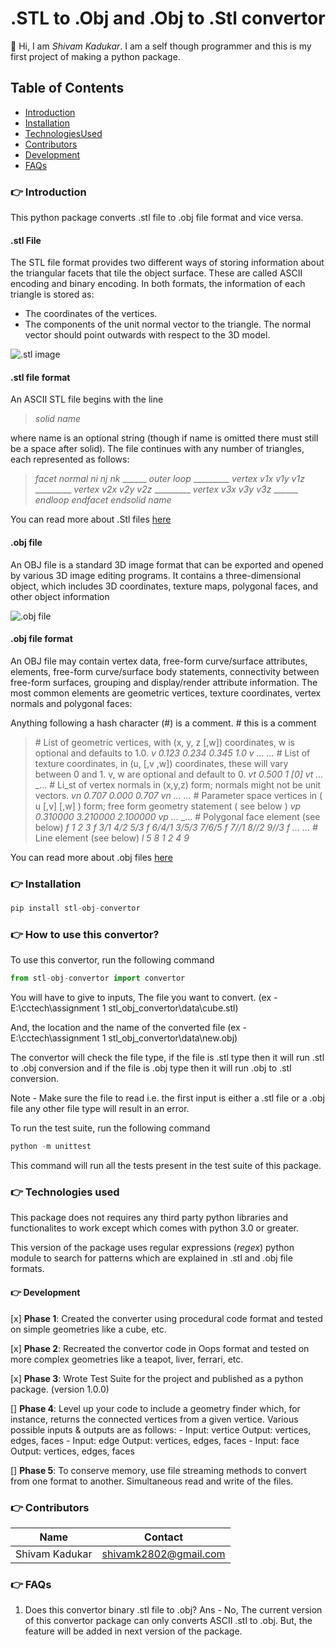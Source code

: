 # .STL to .Obj and .Obj to .Stl convertor

:vulcan_salute: Hi, I am _Shivam Kadukar_. I am a self though programmer and this is my first project of making a python package.

## Table of Contents

- [Introduction](#pointright-introduction)
- [Installation](#pointright-installation)
- [TechnologiesUsed](#pointright-technologies-used)
- [Contributors](#pointright-contributors)
- [Development](#pointright-development)
- [FAQs](#pointright-faqs)

### :point_right: Introduction

This python package converts .stl file to .obj file format and vice versa.

#### .stl File

The STL file format provides two different ways of storing information about the triangular facets that tile the object surface. These are called ASCII encoding and binary encoding. In both formats, the information of each triangle is stored as:

- The coordinates of the vertices.
- The components of the unit normal vector to the triangle. The normal vector should point outwards with respect to the 3D model.

![.stl image](https://drive.google.com/file/d/1b7PQoW2i7TMO6fnQ1ZKLANFzlbRjNjVS/view?usp=sharing)

#### .stl file format

An ASCII STL file begins with the line

> _solid name_

where name is an optional string (though if name is omitted there must still be a space after solid). The file continues with any number of triangles, each represented as follows:

>_facet normal ni nj nk_
>\______ _outer loop_
>\_________ _vertex v1x v1y v1z_
>\_________ _vertex v2x v2y v2z_
>\_________ _vertex v3x v3y v3z_
>\______ _endloop_
>_endfacet_
> _endsolid name_

You can read more about .Stl files [here](https://en.wikipedia.org/wiki/STL_(file_format) ".stl file wikipedia")

#### .obj file

An OBJ file is a standard 3D image format that can be exported and opened by various 3D image editing programs. It contains a three-dimensional object, which includes 3D coordinates, texture maps, polygonal faces, and other object information

![.obj file](https://drive.google.com/file/d/1-n_sfsstoW0M4KcH51z1je9igcfJKTOf/view?usp=sharing)

#### .obj file format

An OBJ file may contain vertex data, free-form curve/surface attributes, elements, free-form curve/surface body statements, connectivity between free-form surfaces, grouping and display/render attribute information. The most common elements are geometric vertices, texture coordinates, vertex normals and polygonal faces:

Anything following a hash character (#) is a comment.
\# this is a comment

>\# List of geometric vertices, with (x, y, z [,w]) coordinates, w is optional and defaults to 1.0.
>_v 0.123 0.234 0.345 1.0_
>_v ..._
>_..._
\# List of texture coordinates, in (u, [,v ,w]) coordinates, these will vary between 0 and 1. v, w are optional and default to 0.
>_vt 0.500 1 [0]_
>_vt ..._
>_...
\# Li_st of vertex normals in (x,y,z) form; normals might not be unit vectors.
>_vn 0.707 0.000 0.707_
>_vn ..._
>_..._
\# Parameter space vertices in ( u [,v] [,w] ) form; free form geometry statement ( see below )
>_vp 0.310000 3.210000 2.100000_
>_vp ..._
>_...
\# Polygonal face element (see below)
>_f 1 2 3_
>_f 3/1 4/2 5/3_
>_f 6/4/1 3/5/3 7/6/5_
>_f 7//1 8//2 9//3_
>_f ..._
>_..._
\# Line element (see below)
>_l 5 8 1 2 4 9_

You can read more about .obj files [here](https://en.wikipedia.org/wiki/Wavefront_.obj_file ".obj File Wikipedia")

### :point_right: Installation

``` python
pip install stl-obj-convertor
```

### :point_right: How to use this convertor?

To use this convertor, run the following command

``` python
from stl-obj-convertor import convertor
```

You will have to give to inputs, The file you want to convert.
(ex - E:\\cctech\\assignment 1 stl_obj_convertor\\data\\cube.stl)

And, the location and the name of the converted file
(ex - E:\\cctech\\assignment 1 stl_obj_convertor\\data\\new.obj)

The convertor will check the file type, if the file is .stl type then it will run .stl to .obj conversion and if the file is .obj type then it will run .obj to .stl conversion. 

Note - Make sure the file to read i.e. the first input is either a .stl file or a .obj file any other file type will result in an error.

To run the test suite, run the following command

```python
python -m unittest
```

This command will run all the tests present in the test suite of this package.

### :point_right: Technologies used

This package does not requires any third party python libraries and functionalites to work except which comes with
python 3.0 or greater.

This version of the package uses regular expressions (_regex_) python module to search for patterns which are explained in .stl and .obj file formats.

#### :point_right: Development

[x] __Phase 1__: Created the converter using procedural code format and tested on simple geometries like a cube, etc.

[x] __Phase 2__: Recreated the convertor code in Oops format and tested on more complex geometries like a teapot, liver, ferrari, etc.

[x] __Phase 3__: Wrote Test Suite for the project and published as a python package. (version 1.0.0)

[] __Phase 4__: Level up your code to include a geometry finder which, for instance, returns the connected vertices from a given vertice. Various possible inputs & outputs are as follows:
  \- Input: vertice Output: vertices, edges, faces
  \- Input: edge Output: vertices, edges, faces
  \- Input: face Output: vertices, edges, faces

[] __Phase 5__: To conserve memory, use file streaming methods to convert from one format to another. Simultaneous read and write of the files.

### :point_right: Contributors

| Name         | Contact             |
|--------------|---------------------|
|Shivam Kadukar|shivamk2802@gmail.com|

### :point_right: FAQs

1) Does this convertor binary .stl file to .obj?
Ans - No, The current version of this convertor package can only converts ASCII .stl to .obj.
    But, the feature will be added in next version of the package.


